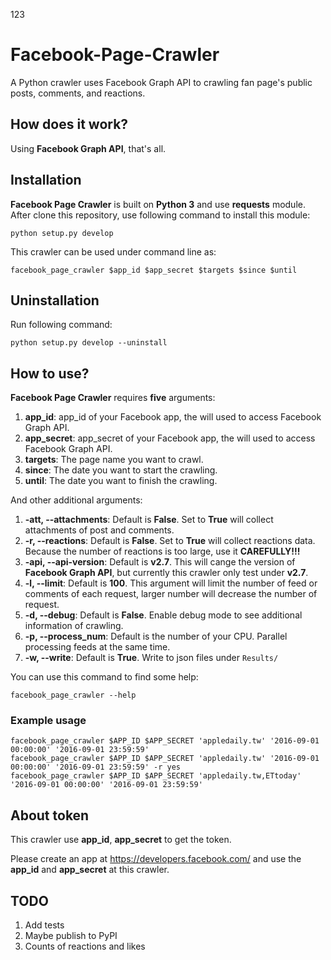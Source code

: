 123
# Facebook-Page-Crawler

A Python crawler uses Facebook Graph API to crawling fan page's public posts, comments, and reactions.

## How does it work?

Using **Facebook Graph API**, that's all.

## Installation

**Facebook Page Crawler** is built on **Python 3** and use **requests** module.
After clone this repository, use following command to install this module:
```
python setup.py develop
```

This crawler can be used under command line as:
```
facebook_page_crawler $app_id $app_secret $targets $since $until
```

## Uninstallation

Run following command:
```
python setup.py develop --uninstall
```

## How to use?

**Facebook Page Crawler** requires **five** arguments:

1. **app_id**: app_id of your Facebook app, the will used to access Facebook Graph API.
2. **app_secret**: app_secret of your Facebook app, the will used to access Facebook Graph API.
3. **targets**: The page name you want to crawl.
4. **since**: The date you want to start the crawling.
5. **until**: The date you want to finish the crawling.

And other additional arguments:

1. **-att, --attachments**: Default is **False**. Set to **True** will collect attachments of post and comments.
2. **-r, --reactions**: Default is **False**. Set to **True** will collect reactions data. Because the number of reactions is too large, use it **CAREFULLY!!!**
3. **-api, --api-version**: Default is **v2.7**. This will cange the version of **Facebook Graph API**, but currently this crawler only test under **v2.7**.
4. **-l, --limit**: Default is **100**. This argument will limit the number of feed or comments of each request, larger number will decrease the number of request.
5. **-d, --debug**: Default is **False**. Enable debug mode to see additional information of crawling.
6. **-p, --process_num**: Default is the number of your CPU. Parallel processing feeds at the same time.
7. **-w, --write**: Default is **True**. Write to json files under `Results/`

You can use this command to find some help:
```
facebook_page_crawler --help
```

### Example usage

```
facebook_page_crawler $APP_ID $APP_SECRET 'appledaily.tw' '2016-09-01 00:00:00' '2016-09-01 23:59:59'
facebook_page_crawler $APP_ID $APP_SECRET 'appledaily.tw' '2016-09-01 00:00:00' '2016-09-01 23:59:59' -r yes
facebook_page_crawler $APP_ID $APP_SECRET 'appledaily.tw,ETtoday' '2016-09-01 00:00:00' '2016-09-01 23:59:59'
```

## About token

This crawler use **app_id**, **app_secret** to get the token.

Please create an app at https://developers.facebook.com/ and use the **app_id** and **app_secret** at this crawler.

## TODO

1. Add tests
2. Maybe publish to PyPI
3. Counts of reactions and likes
